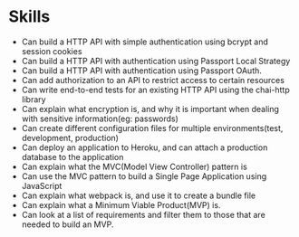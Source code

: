 # Skills

- Can build a HTTP API with simple authentication using bcrypt and session cookies
- Can build a HTTP API with authentication using Passport Local Strategy
- Can build a HTTP API with authentication using Passport OAuth.
- Can add authorization to an API to restrict access to certain resources
- Can write end-to-end tests for an existing HTTP API using the chai-http library
- Can explain what encryption is, and why it is important when dealing with sensitive information(eg: passwords)
- Can create different configuration files for multiple environments(test, development, production)
- Can deploy an application to Heroku, and can attach a production database to the application
- Can explain what the MVC(Model View Controller) pattern is
- Can use the MVC pattern to build a Single Page Application using JavaScript
- Can explain what webpack is, and use it to create a bundle file
- Can explain what a Minimum Viable Product(MVP) is.
- Can look at a list of requirements and filter them to those that are needed to build an MVP.
